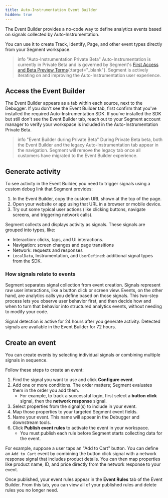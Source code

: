 ```yaml
---
title: Auto-Instrumentation Event Builder
hidden: true
---
```


The Event Builder provides a no-code way to define analytics events based on signals collected by Auto-Instrumentation. 

You can use it to create Track, Identify, Page, and other event types directly from your Segment workspace.

> info "Auto-Instrumentation Private Beta"
> Auto-Instrumentation is currently in Private Beta and is governed by Segment's [First Access and Beta Preview Terms](https://www.twilio.com/en-us/legal/tos){:target="_blank"}. Segment is actively iterating on and improving the Auto-Instrumentation user experience.

## Access the Event Builder

The Event Builder appears as a tab within each source, next to the Debugger. If you don't see the Event Builder tab, first confirm that you've installed the required Auto-Instrumentation SDK. If you've installed the SDK but still don't see the Event Builder tab, reach out to your Segment account manager to verify your workspace is included in the Auto-Instrumentation Private Beta.

> info "Event Builder during Private Beta"
> During Private Beta beta, both the Event Builder and the legacy Auto-Instrumentation tab appear in the navigation. Segment will remove the legacy tab once all customers have migrated to the Event Builder experience.

## Generate activity

To see activity in the Event Builder, you need to trigger signals using a custom debug link that Segment provides:

1. In the Event Builder, copy the custom URL shown at the top of the page.
2. Open your website or app using that URL in a browser or mobile device.
3. Try out some typical user actions (like clicking buttons, navigate screens, and triggering network calls).

Segment collects and displays activity as signals. These signals are grouped into types, like:

- Interaction: clicks, taps, and UI interactions.
- Navigation: screen changes and page transitions
- Network: requests and responses
- `LocalData`, Instrumentation, and `UserDefined`: additional signal types from the SDK.

### How signals relate to events

Segment separates signal collection from event creation. Signals represent raw user interactions, like a button click or screen view. Events, on the other hand, are analytics calls you define based on those signals. This two-step process lets you observe user behavior first, and then decide how and when to turn that behavior into structured analytics events, without needing to modify your code.

Signal detection is active for 24 hours after you generate activity. Detected signals are available in the Event Builder for 72 hours.

## Create an event

You can create events by selecting individual signals or combining multiple signals in sequence.

Follow these steps to create an event:

1. Find the signal you want to use and click **Configure event**.
2. Add one or more conditions. The order matters; Segment evaluates them in the order you add them.
   - For example, to track a successful login, first select a **button click** signal, then the **network response** signal.
3. Select properties from the signal(s) to include in your event.
4. Map those properties to your targeted Segment event fields.
5. Name your event. This name will appear in the Debugger and downstream tools.
6. Click **Publish event rules** to activate the event in your workspace.
    - You must publish each rule before Segment starts collecting data for the event.

For example, suppose a user taps an "Add to Cart" button. You can define an `Add to Cart` event by combining the button click signal with a network response signal that includes product details. You can then map properties like product name, ID, and price directly from the network response to your event.

Once published, your event rules appear in the **Event Rules** tab of the Event Builder.  From this tab, you can view all of your published rules and delete rules you no longer need.